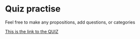# Quiz practise

Feel free to make any propositions, add questions, or categories

[This is the link to the QUIZ](https://filipx.github.io/quiz/)

